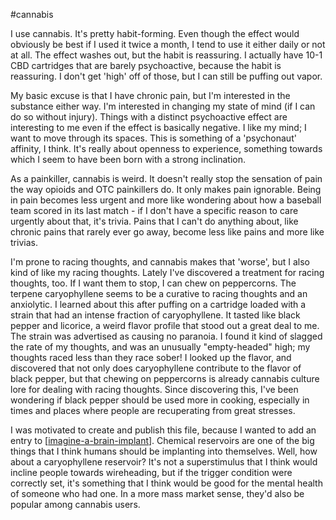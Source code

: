 #cannabis

I use cannabis.  It's pretty habit-forming.  Even though the effect would obviously be best if I used it twice a month, I tend to use it either daily or not at all.  The effect washes out, but the habit is reassuring.  I actually have 10-1 CBD cartridges that are barely psychoactive, because the habit is reassuring.  I don't get 'high' off of those, but I can still be puffing out vapor.

My basic excuse is that I have chronic pain, but I'm interested in the substance either way.  I'm interested in changing my state of mind (if I can do so without injury).  Things with a distinct psychoactive effect are interesting to me even if the effect is basically negative.  I like my mind; I want to move through its spaces.  This is something of a 'psychonaut' affinity, I think.  It's really about openness to experience, something towards which I seem to have been born with a strong inclination.

As a painkiller, cannabis is weird.  It doesn't really stop the sensation of pain the way opioids and OTC painkillers do.  It only makes pain ignorable.  Being in pain becomes less urgent and more like wondering about how a baseball team scored in its last match - if I don't have a specific reason to care urgently about that, it's trivia.  Pains that I can't do anything about, like chronic pains that rarely ever go away, become less like pains and more like trivias.

I'm prone to racing thoughts, and cannabis makes that 'worse', but I also kind of like my racing thoughts.  Lately I've discovered a treatment for racing thoughts, too.  If I want them to stop, I can chew on peppercorns.  The terpene caryophyllene seems to be a curative to racing thoughts and an anxiolytic.  I learned about this after puffing on a cartridge loaded with a strain that had an intense fraction of caryophyllene.  It tasted like black pepper and licorice, a weird flavor profile that stood out a great deal to me.  The strain was advertised as causing no paranoia.  I found it kind of slagged the rate of my thoughts, and was an unusually "empty-headed" high; my thoughts raced less than they race sober!  I looked up the flavor, and discovered that not only does caryophyllene contribute to the flavor of black pepper, but that chewing on peppercorns is already cannabis culture lore for dealing with racing thoughts.  Since discovering this, I've been wondering if black pepper should be used more in cooking, especially in times and places where people are recuperating from great stresses.

I was motivated to create and publish this file, because I wanted to add an entry to [[imagine-a-brain-implant]].  Chemical reservoirs are one of the big things that I think humans should be implanting into themselves.  Well, how about a caryophyllene reservoir?  It's not a superstimulus that I think would incline people towards wireheading, but if the trigger condition were correctly set, it's something that I think would be good for the mental health of someone who had one.  In a more mass market sense, they'd also be popular among cannabis users.

[//begin]: # "Autogenerated link references for markdown compatibility"
[imagine-a-brain-implant]: imagine-a-brain-implant.md "Imagine a Brain Implant"
[//end]: # "Autogenerated link references"